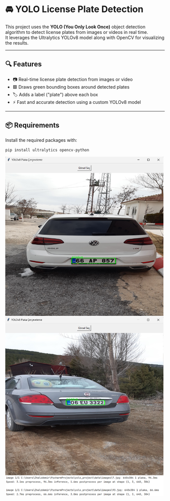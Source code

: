 # 🚘 YOLO License Plate Detection

This project uses the **YOLO (You Only Look Once)** object detection algorithm to detect license plates from images or videos in real time.  
It leverages the Ultralytics YOLOv8 model along with OpenCV for visualizing the results.

---

## 🔍 Features

- 📷 Real-time license plate detection from images or video
- 🟩 Draws green bounding boxes around detected plates
- 🏷️ Adds a label ("plate") above each box
- ⚡ Fast and accurate detection using a custom YOLOv8 model

---

## 📦 Requirements

Install the required packages with:

```bash
pip install ultralytics opencv-python
```

<img src="images/test1.png" alt="Test Image" width="500"/>
<img src="images/test2.png" alt="Test Image" width="500"/>
<img src="images/console_output.png" alt="Test Image" width="500"/>

